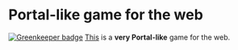 Portal-like game for the web
============================

[![Greenkeeper badge](https://badges.greenkeeper.io/Hermanya/expgm.svg)](https://greenkeeper.io/)
[This](http://hermanya.github.io/portal) is a **very Portal-like** game for the web. 